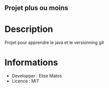 ## Projet plus ou moins

# Description

Projet pour apprendre le java et le versionning git

# Informations

* Developper : Elise Matos
* Licence : MIT
